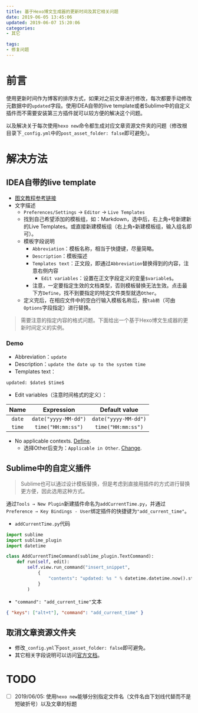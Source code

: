 ```yaml
---
title: 基于Hexo博文生成器的更新时间及其它相关问题
date: 2019-06-05 13:45:06
updated: 2019-06-07 15:20:06
categories:
- 其它

tags:
- 修复问题
---
```

# 前言
使用更新时间作为博客的排序方式，如果对之前文章进行修改，每次都要手动修改元数据中的`updated`字段。使用IDEA自带的live template或者Sublime中的自定义插件而不需要安装第三方插件就可以较方便的解决这个问题。

以及解决关于每次使用`hexo new`命令都生成对应文章资源文件夹的问题（修改根目录下`_config.yml`中的`post_asset_folder: false`即可避免）。

<!-- more -->
# 解决方法
## IDEA自带的live template
- [图文教程参考链接](https://www.cnblogs.com/chenfangzhi/p/liveTemplate.html)
- 文字描述
    - `Preferences/Settings` -> `Editor` -> `Live Templates`
    - 找到自己希望添加的模板组，如：Markdown，选中后，右上角`+`号新建新的Live Templates。或直接新建模板组（右上角`+`新建模板组，输入组名即可）。
    - 模板字段说明
        - `Abbreviation`：模板名称，相当于快捷键，尽量简略。
        - `Description`：模板描述
        - `Templates text`：正文段，即通过`Abbreviation`替换得到的内容，注意右侧内容
            - `Edit variables`：设置在正文字段定义的变量`$variable$`。
        - 注意，一定要指定生效的文档类型，否则模板替换无法生效。点击最下方`Define`，找不到要指定的特定文件类型就选`Other`。
    - 定义完后，在相应文件中的空白行输入模板名称后，按`tab箭`（可由`Options`字段指定）进行替换。

> 需要注意的指定内容的格式问题。下面给出一个基于Hexo博文生成器的更新时间定义的实例。

### Demo
- Abbreviation：`update`
- Description：`update the date up to the system time`
- Templates text：
```txt
updated: $date$ $time$
```

- Edit variables（注意时间格式的定义）：

| Name | Expression | Default value |
| :--------: | :--------: | :--------: |
| `date`   | `date("yyyy-MM-dd")` | `date("yyyy-MM-dd")` |
| `time`  | `time("HH:mm:ss")` | `time("HH:mm:ss")` |

- No applicable contexts. [Define]().
    - 选择Other后变为：`Applicable in Other`. [Change]().

## Sublime中的自定义插件
> Sublime也可以通过设计模板替换，但是考虑到直接用插件的方式进行替换更方便，因此选用这种方式。

通过`Tools → New Plugin`新建插件命名为`addCurrentTime.py`，并通过`Preference → Key Bindings - User`绑定插件的快捷键为`"add_current_time"`。

- `addCurrentTime.py`代码

```py
import sublime
import sublime_plugin
import datetime

class AddCurrentTimeCommand(sublime_plugin.TextCommand):
    def run(self, edit):
        self.view.run_command("insert_snippet",
            {
                "contents": "updated: %s " % datetime.datetime.now().strftime("%Y-%m-%d %H:%M:%S")
            }
        )
```

- `"command": "add_current_time"`文本

```json
{ "keys": ["alt+t"], "command": "add_current_time" }
```

## 取消文章资源文件夹
- 修改`_config.yml`下`post_asset_folder: false`即可避免。
- 其它相关字段说明可以访问[官方文档](https://hexo.io/zh-cn/docs/asset-folders.html)。

# TODO
- [ ] 2019/06/05: 使用`hexo new`能够分别指定文件名（文件名由下划线代替而不是短破折号）以及文章的标题